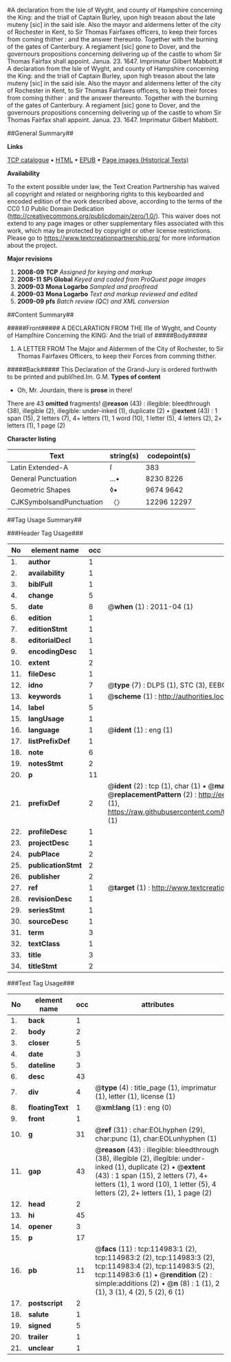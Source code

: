 #A declaration from the Isle of Wyght, and county of Hampshire concerning the King: and the triall of Captain Burley, upon high treason about the late muteny [sic] in the said isle. Also the mayor and aldermens letter of the city of Rochester in Kent, to Sir Thomas Fairfaxes officers, to keep their forces from coming thither : and the answer thereunto. Together with the burning of the gates of Canterbury. A regiament [sic] gone to Dover, and the governours propositions concerning delivering up of the castle to whom Sir Thomas Fairfax shall appoint. Janua. 23. 1647. Imprimatur Gilbert Mabbott.#
A declaration from the Isle of Wyght, and county of Hampshire concerning the King: and the triall of Captain Burley, upon high treason about the late muteny [sic] in the said isle. Also the mayor and aldermens letter of the city of Rochester in Kent, to Sir Thomas Fairfaxes officers, to keep their forces from coming thither : and the answer thereunto. Together with the burning of the gates of Canterbury. A regiament [sic] gone to Dover, and the governours propositions concerning delivering up of the castle to whom Sir Thomas Fairfax shall appoint. Janua. 23. 1647. Imprimatur Gilbert Mabbott.

##General Summary##

**Links**

[TCP catalogue](http://www.ota.ox.ac.uk/tcp/)  • 
[HTML](http://tei.it.ox.ac.uk/tcp/Texts-HTML/free/A86/A86264.html)  • 
[EPUB](http://tei.it.ox.ac.uk/tcp/Texts-EPUB/free/A86/A86264.epub) • 
[Page images (Historical Texts)](https://historicaltexts.jisc.ac.uk/eebo-99862806e)

**Availability**

To the extent possible under law, the Text Creation Partnership has waived all copyright and related or neighboring rights to this keyboarded and encoded edition of the work described above, according to the terms of the CC0 1.0 Public Domain Dedication (http://creativecommons.org/publicdomain/zero/1.0/). This waiver does not extend to any page images or other supplementary files associated with this work, which may be protected by copyright or other license restrictions. Please go to https://www.textcreationpartnership.org/ for more information about the project.

**Major revisions**

1. __2008-09__ __TCP__ *Assigned for keying and markup*
1. __2008-11__ __SPi Global__ *Keyed and coded from ProQuest page images*
1. __2009-03__ __Mona Logarbo__ *Sampled and proofread*
1. __2009-03__ __Mona Logarbo__ *Text and markup reviewed and edited*
1. __2009-09__ __pfs__ *Batch review (QC) and XML conversion*

##Content Summary##

#####Front#####
A DECLARATION FROM THE Iſle of Wyght, and County of Hampſhire Concerning the KING: And the triall of
#####Body#####

1. A LETTER FROM The Major and Aldermen of the City of Rochester, to Sir Thomas Fairfaxes Officers, to keep their Forces from comming thither.

#####Back#####
This Declaration of the Grand-Jury is ordered forthwith to be printed and publiſhed.Im. G.M.
**Types of content**

  * Oh, Mr. Jourdain, there is **prose** in there!

There are 43 **omitted** fragments! 
 @__reason__ (43) : illegible: bleedthrough (38), illegible (2), illegible: under-inked (1), duplicate (2)  •  @__extent__ (43) : 1 span (15), 2 letters (7), 4+ letters (1), 1 word (10), 1 letter (5), 4 letters (2), 2+ letters (1), 1 page (2)

**Character listing**


|Text|string(s)|codepoint(s)|
|---|---|---|
|Latin Extended-A|ſ|383|
|General Punctuation|…•|8230 8226|
|Geometric Shapes|◊▪|9674 9642|
|CJKSymbolsandPunctuation|〈〉|12296 12297|

##Tag Usage Summary##

###Header Tag Usage###

|No|element name|occ|attributes|
|---|---|---|---|
|1.|__author__|1||
|2.|__availability__|1||
|3.|__biblFull__|1||
|4.|__change__|5||
|5.|__date__|8| @__when__ (1) : 2011-04 (1)|
|6.|__edition__|1||
|7.|__editionStmt__|1||
|8.|__editorialDecl__|1||
|9.|__encodingDesc__|1||
|10.|__extent__|2||
|11.|__fileDesc__|1||
|12.|__idno__|7| @__type__ (7) : DLPS (1), STC (3), EEBO-CITATION (1), PROQUEST (1), VID (1)|
|13.|__keywords__|1| @__scheme__ (1) : http://authorities.loc.gov/ (1)|
|14.|__label__|5||
|15.|__langUsage__|1||
|16.|__language__|1| @__ident__ (1) : eng (1)|
|17.|__listPrefixDef__|1||
|18.|__note__|6||
|19.|__notesStmt__|2||
|20.|__p__|11||
|21.|__prefixDef__|2| @__ident__ (2) : tcp (1), char (1)  •  @__matchPattern__ (2) : ([0-9\-]+):([0-9IVX]+) (1), (.+) (1)  •  @__replacementPattern__ (2) : http://eebo.chadwyck.com/downloadtiff?vid=$1&page=$2 (1), https://raw.githubusercontent.com/textcreationpartnership/Texts/master/tcpchars.xml#$1 (1)|
|22.|__profileDesc__|1||
|23.|__projectDesc__|1||
|24.|__pubPlace__|2||
|25.|__publicationStmt__|2||
|26.|__publisher__|2||
|27.|__ref__|1| @__target__ (1) : http://www.textcreationpartnership.org/docs/. (1)|
|28.|__revisionDesc__|1||
|29.|__seriesStmt__|1||
|30.|__sourceDesc__|1||
|31.|__term__|3||
|32.|__textClass__|1||
|33.|__title__|3||
|34.|__titleStmt__|2||


###Text Tag Usage###

|No|element name|occ|attributes|
|---|---|---|---|
|1.|__back__|1||
|2.|__body__|2||
|3.|__closer__|5||
|4.|__date__|3||
|5.|__dateline__|3||
|6.|__desc__|43||
|7.|__div__|4| @__type__ (4) : title_page (1), imprimatur (1), letter (1), license (1)|
|8.|__floatingText__|1| @__xml:lang__ (1) : eng (0)|
|9.|__front__|1||
|10.|__g__|31| @__ref__ (31) : char:EOLhyphen (29), char:punc (1), char:EOLunhyphen (1)|
|11.|__gap__|43| @__reason__ (43) : illegible: bleedthrough (38), illegible (2), illegible: under-inked (1), duplicate (2)  •  @__extent__ (43) : 1 span (15), 2 letters (7), 4+ letters (1), 1 word (10), 1 letter (5), 4 letters (2), 2+ letters (1), 1 page (2)|
|12.|__head__|2||
|13.|__hi__|45||
|14.|__opener__|3||
|15.|__p__|17||
|16.|__pb__|11| @__facs__ (11) : tcp:114983:1 (2), tcp:114983:2 (2), tcp:114983:3 (2), tcp:114983:4 (2), tcp:114983:5 (2), tcp:114983:6 (1)  •  @__rendition__ (2) : simple:additions (2)  •  @__n__ (8) : 1 (1), 2 (1), 3 (1), 4 (2), 5 (2), 6 (1)|
|17.|__postscript__|2||
|18.|__salute__|1||
|19.|__signed__|5||
|20.|__trailer__|1||
|21.|__unclear__|1||
